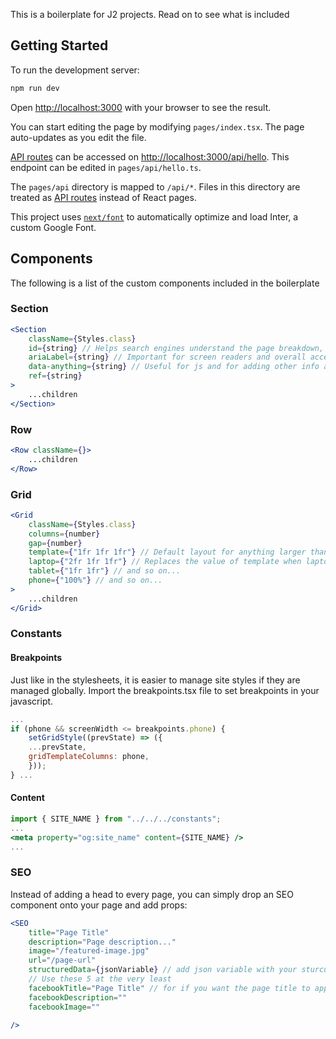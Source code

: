 This is a boilerplate for J2 projects. Read on to see what is included

## Getting Started

To run the development server:

```bash
npm run dev
```

Open [http://localhost:3000](http://localhost:3000) with your browser to see the result.

You can start editing the page by modifying `pages/index.tsx`. The page auto-updates as you edit the file.

[API routes](https://nextjs.org/docs/api-routes/introduction) can be accessed on [http://localhost:3000/api/hello](http://localhost:3000/api/hello). This endpoint can be edited in `pages/api/hello.ts`.

The `pages/api` directory is mapped to `/api/*`. Files in this directory are treated as [API routes](https://nextjs.org/docs/api-routes/introduction) instead of React pages.

This project uses [`next/font`](https://nextjs.org/docs/basic-features/font-optimization) to automatically optimize and load Inter, a custom Google Font.

## Components

The following is a list of the custom components included in the boilerplate

### Section
```jsx
<Section 
    className={Styles.class}
    id={string} // Helps search engines understand the page breakdown, and provides anchor points for screen readers and navigation links 
    ariaLabel={string} // Important for screen readers and overall accessibility 
    data-anything={string} // Useful for js and for adding other info about the data provided in the section: data-author="John Doe" data-publication-date="2023-04-30"
    ref={string}
>
    ...children
</Section>
```

### Row
```jsx
<Row className={}>
    ...children
</Row>
```

### Grid
```jsx
<Grid 
    className={Styles.class} 
    columns={number} 
    gap={number} 
    template={"1fr 1fr 1fr"} // Default layout for anything larger than a laptop
    laptop={"2fr 1fr 1fr"} // Replaces the value of template when laptop size in reached
    tablet={"1fr 1fr"} // and so on...
    phone={"100%"} // and so on...
>
    ...children
</Grid>
```

### Constants

#### Breakpoints
Just like in the stylesheets, it is easier to manage site styles if they are managed globally. Import the breakpoints.tsx file to set breakpoints in your javascript.

```jsx
...
if (phone && screenWidth <= breakpoints.phone) {
    setGridStyle((prevState) => ({
    ...prevState,
    gridTemplateColumns: phone,
    }));
} ...
```

#### Content
```jsx
import { SITE_NAME } from "../../../constants";
...
<meta property="og:site_name" content={SITE_NAME} />
...
```

### SEO
Instead of adding a head to every page, you can simply drop an SEO component onto your page and add props:

```jsx
<SEO
    title="Page Title"
    description="Page description..."
    image="/featured-image.jpg"
    url="/page-url"
    structuredData={jsonVariable} // add json variable with your sturcured data to the actual page and send it as a prop
    // Use these 5 at the very least
    facebookTitle="Page Title" // for if you want the page title to appear differently on facebook. Same for other facebook/twitter props
    facebookDescription=""
    facebookImage=""
    
/>
```
